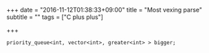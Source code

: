 +++
date = "2016-11-12T01:38:33+09:00"
title = "Most vexing parse"
subtitle = ""
tags = ["C plus plus"]

+++

    priority_queue<int, vector<int>, greater<int> > bigger;
